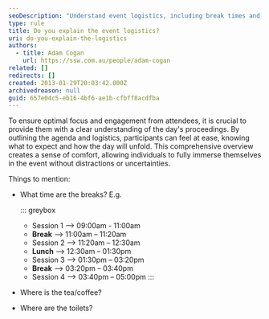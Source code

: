 ```yaml
---
seoDescription: "Understand event logistics, including break times and facilities, to ensure a seamless experience for attendees."
type: rule
title: Do you explain the event logistics?
uri: do-you-explain-the-logistics
authors:
  - title: Adam Cogan
    url: https://ssw.com.au/people/adam-cogan
related: []
redirects: []
created: 2013-01-29T20:03:42.000Z
archivedreason: null
guid: 657e04c5-eb16-4bf6-ae1b-cfbff8acdfba
---
```


To ensure optimal focus and engagement from attendees, it is crucial to provide them with a clear understanding of the day's proceedings. By outlining the agenda and logistics, participants can feel at ease, knowing what to expect and how the day will unfold. This comprehensive overview creates a sense of comfort, allowing individuals to fully immerse themselves in the event without distractions or uncertainties.

<!--endintro-->

Things to mention:

* What time are the breaks?
E.g. 

  ::: greybox
  * Session 1 --> 09:00am - 11:00am  
  * **Break** --> 11:00am – 11:20am
  * Session 2 --> 11:20am – 12:30am
  * **Lunch** --> 12:30am – 01:30pm
  * Session 3 --> 01:30pm – 03:20pm
  * **Break** --> 03:20pm – 03:40pm
  * Session 4 --> 03:40pm – 05:00pm
  :::

* Where is the tea/coffee?
* Where are the toilets?
